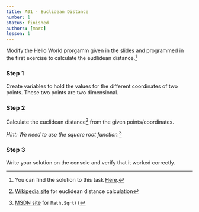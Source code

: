 ```yaml
---
title: A01 - Euclidean Distance
number: 1
status: finished
authors: [marc]
lesson: 1
---
```


Modify the Hello World prorgamm given in the slides and programmed in the first exercise to calculate the eudlidean distance.[^solution]

[^solution]:    
    You can find the solution to this task [Here](https://github.com/satkowski/csharp-solutions/blob/master/lesson_01/A01_euclidean_distance/ExerciseSolution/).

### Step 1

Create variables to hold the values for the different coordinates of two points. These two points are two dimensional.

### Step 2

Calculate the euclidean distance[^euclidian_distance] from the given points/coordinates.

[^euclidian_distance]:
    [Wikipedia site](https://de.wikipedia.org/wiki/Euklidischer_Abstand) for euclidean distance calculation
    
*Hint: We need to use the square root function.*[^sqrt]

[^sqrt]:
    [MSDN site](https://msdn.microsoft.com/de-de/library/system.math.sqrt%28v=vs.90%29.aspx) for `Math.Sqrt()`

### Step 3

Write your solution on the console and verify that it worked correctly.